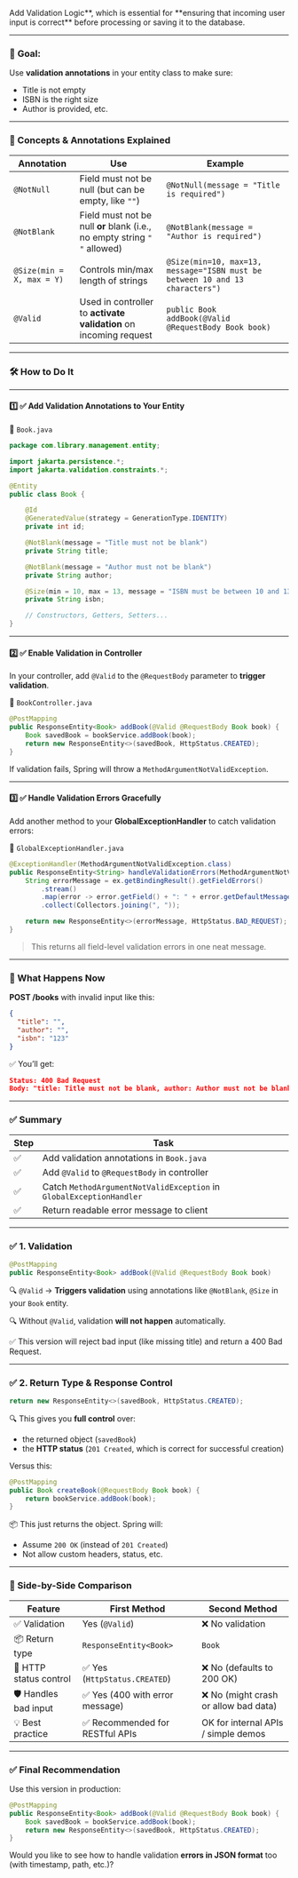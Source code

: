 Add Validation Logic**, which is essential for **ensuring that incoming user input is correct\*\* before processing or saving it to the database.

---

### 🎯 **Goal**:

Use **validation annotations** in your entity class to make sure:

- Title is not empty
- ISBN is the right size
- Author is provided, etc.

---

### 🧠 Concepts & Annotations Explained

| Annotation                | Use                                                                       | Example                                                                      |
| ------------------------- | ------------------------------------------------------------------------- | ---------------------------------------------------------------------------- |
| `@NotNull`                | Field must not be null (but can be empty, like `""`)                      | `@NotNull(message = "Title is required")`                                    |
| `@NotBlank`               | Field must not be null **or** blank (i.e., no empty string `" "` allowed) | `@NotBlank(message = "Author is required")`                                  |
| `@Size(min = X, max = Y)` | Controls min/max length of strings                                        | `@Size(min=10, max=13, message="ISBN must be between 10 and 13 characters")` |
| `@Valid`                  | Used in controller to **activate validation** on incoming request         | `public Book addBook(@Valid @RequestBody Book book)`                         |

---

### 🛠️ How to Do It

---

#### 1️⃣ ✅ Add Validation Annotations to Your Entity

📄 `Book.java`

```java
package com.library.management.entity;

import jakarta.persistence.*;
import jakarta.validation.constraints.*;

@Entity
public class Book {

    @Id
    @GeneratedValue(strategy = GenerationType.IDENTITY)
    private int id;

    @NotBlank(message = "Title must not be blank")
    private String title;

    @NotBlank(message = "Author must not be blank")
    private String author;

    @Size(min = 10, max = 13, message = "ISBN must be between 10 and 13 characters")
    private String isbn;

    // Constructors, Getters, Setters...
}
```

---

#### 2️⃣ ✅ Enable Validation in Controller

In your controller, add `@Valid` to the `@RequestBody` parameter to **trigger validation**.

📄 `BookController.java`

```java
@PostMapping
public ResponseEntity<Book> addBook(@Valid @RequestBody Book book) {
    Book savedBook = bookService.addBook(book);
    return new ResponseEntity<>(savedBook, HttpStatus.CREATED);
}
```

If validation fails, Spring will throw a `MethodArgumentNotValidException`.

---

#### 3️⃣ ✅ Handle Validation Errors Gracefully

Add another method to your **GlobalExceptionHandler** to catch validation errors:

📄 `GlobalExceptionHandler.java`

```java
@ExceptionHandler(MethodArgumentNotValidException.class)
public ResponseEntity<String> handleValidationErrors(MethodArgumentNotValidException ex) {
    String errorMessage = ex.getBindingResult().getFieldErrors()
        .stream()
        .map(error -> error.getField() + ": " + error.getDefaultMessage())
        .collect(Collectors.joining(", "));

    return new ResponseEntity<>(errorMessage, HttpStatus.BAD_REQUEST);
}
```

> This returns all field-level validation errors in one neat message.

---

### 🧪 What Happens Now

**POST /books** with invalid input like this:

```json
{
  "title": "",
  "author": "",
  "isbn": "123"
}
```

✅ You’ll get:

```json
Status: 400 Bad Request
Body: "title: Title must not be blank, author: Author must not be blank, isbn: ISBN must be between 10 and 13 characters"
```

---

### ✅ Summary

| Step | Task                                                                |
| ---- | ------------------------------------------------------------------- |
| ✅   | Add validation annotations in `Book.java`                           |
| ✅   | Add `@Valid` to `@RequestBody` in controller                        |
| ✅   | Catch `MethodArgumentNotValidException` in `GlobalExceptionHandler` |
| ✅   | Return readable error message to client                             |

---

### ✅ 1. **Validation**

```java
@PostMapping
public ResponseEntity<Book> addBook(@Valid @RequestBody Book book)
```

🔍 `@Valid` → **Triggers validation** using annotations like `@NotBlank`, `@Size` in your `Book` entity.

🔍 Without `@Valid`, validation **will not happen** automatically.

✅ This version will reject bad input (like missing title) and return a 400 Bad Request.

---

### ✅ 2. **Return Type & Response Control**

```java
return new ResponseEntity<>(savedBook, HttpStatus.CREATED);
```

🔍 This gives you **full control** over:

- the returned object (`savedBook`)
- the **HTTP status** (`201 Created`, which is correct for successful creation)

Versus this:

```java
@PostMapping
public Book createBook(@RequestBody Book book) {
    return bookService.addBook(book);
}
```

📦 This just returns the object. Spring will:

- Assume `200 OK` (instead of `201 Created`)
- Not allow custom headers, status, etc.

---

### 🔁 Side-by-Side Comparison

| Feature                | First Method                    | Second Method                         |
| ---------------------- | ------------------------------- | ------------------------------------- |
| ✅ Validation          | Yes (`@Valid`)                  | ❌ No validation                      |
| 📦 Return type         | `ResponseEntity<Book>`          | `Book`                                |
| 📡 HTTP status control | ✅ Yes (`HttpStatus.CREATED`)   | ❌ No (defaults to 200 OK)            |
| 🛡️ Handles bad input   | ✅ Yes (400 with error message) | ❌ No (might crash or allow bad data) |
| 💡 Best practice       | ✅ Recommended for RESTful APIs | OK for internal APIs / simple demos   |

---

### ✅ Final Recommendation

Use this version in production:

```java
@PostMapping
public ResponseEntity<Book> addBook(@Valid @RequestBody Book book) {
    Book savedBook = bookService.addBook(book);
    return new ResponseEntity<>(savedBook, HttpStatus.CREATED);
}
```

Would you like to see how to handle validation **errors in JSON format** too (with timestamp, path, etc.)?
